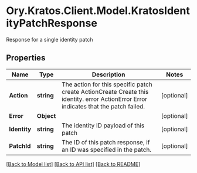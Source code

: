 # Ory.Kratos.Client.Model.KratosIdentityPatchResponse
Response for a single identity patch

## Properties

Name | Type | Description | Notes
------------ | ------------- | ------------- | -------------
**Action** | **string** | The action for this specific patch create ActionCreate  Create this identity. error ActionError  Error indicates that the patch failed. | [optional] 
**Error** | **Object** |  | [optional] 
**Identity** | **string** | The identity ID payload of this patch | [optional] 
**PatchId** | **string** | The ID of this patch response, if an ID was specified in the patch. | [optional] 

[[Back to Model list]](../../README.md#documentation-for-models) [[Back to API list]](../../README.md#documentation-for-api-endpoints) [[Back to README]](../../README.md)

